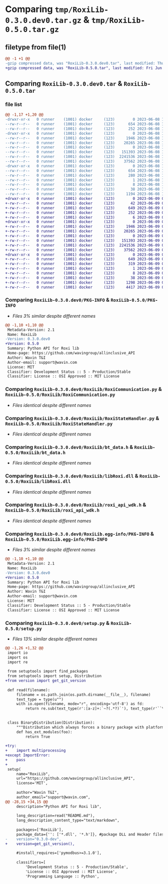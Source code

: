 # Comparing `tmp/RoxiLib-0.3.0.dev0.tar.gz` & `tmp/RoxiLib-0.5.0.tar.gz`

## filetype from file(1)

```diff
@@ -1 +1 @@
-gzip compressed data, was "RoxiLib-0.3.0.dev0.tar", last modified: Thu Jun  8 12:39:18 2023, max compression
+gzip compressed data, was "RoxiLib-0.5.0.tar", last modified: Fri Jun  9 09:42:27 2023, max compression
```

## Comparing `RoxiLib-0.3.0.dev0.tar` & `RoxiLib-0.5.0.tar`

### file list

```diff
@@ -1,17 +1,20 @@
-drwxr-xr-x   0 runner    (1001) docker     (123)        0 2023-06-08 12:39:18.820083 RoxiLib-0.3.0.dev0/
--rw-r--r--   0 runner    (1001) docker     (123)      654 2023-06-08 12:39:18.820083 RoxiLib-0.3.0.dev0/PKG-INFO
--rw-r--r--   0 runner    (1001) docker     (123)      252 2023-06-08 12:39:08.000000 RoxiLib-0.3.0.dev0/README.md
-drwxr-xr-x   0 runner    (1001) docker     (123)        0 2023-06-08 12:39:18.820083 RoxiLib-0.3.0.dev0/RoxiLib/
--rw-r--r--   0 runner    (1001) docker     (123)     1946 2023-06-08 12:39:08.000000 RoxiLib-0.3.0.dev0/RoxiLib/RoxiCommunication.py
--rw-r--r--   0 runner    (1001) docker     (123)    20265 2023-06-08 12:39:08.000000 RoxiLib-0.3.0.dev0/RoxiLib/RoxiStateHandler.py
--rw-r--r--   0 runner    (1001) docker     (123)        0 2023-06-08 12:39:08.000000 RoxiLib-0.3.0.dev0/RoxiLib/__init__.py
--rw-r--r--   0 runner    (1001) docker     (123)   151393 2023-06-08 12:39:08.000000 RoxiLib-0.3.0.dev0/RoxiLib/bt_data.h
--rw-r--r--   0 runner    (1001) docker     (123)  2241536 2023-06-08 12:39:08.000000 RoxiLib-0.3.0.dev0/RoxiLib/libRoxi.dll
--rw-r--r--   0 runner    (1001) docker     (123)    37562 2023-06-08 12:39:08.000000 RoxiLib-0.3.0.dev0/RoxiLib/roxi_api_wdk.h
-drwxr-xr-x   0 runner    (1001) docker     (123)        0 2023-06-08 12:39:18.820083 RoxiLib-0.3.0.dev0/RoxiLib.egg-info/
--rw-r--r--   0 runner    (1001) docker     (123)      654 2023-06-08 12:39:18.000000 RoxiLib-0.3.0.dev0/RoxiLib.egg-info/PKG-INFO
--rw-r--r--   0 runner    (1001) docker     (123)      280 2023-06-08 12:39:18.000000 RoxiLib-0.3.0.dev0/RoxiLib.egg-info/SOURCES.txt
--rw-r--r--   0 runner    (1001) docker     (123)        1 2023-06-08 12:39:18.000000 RoxiLib-0.3.0.dev0/RoxiLib.egg-info/dependency_links.txt
--rw-r--r--   0 runner    (1001) docker     (123)        8 2023-06-08 12:39:18.000000 RoxiLib-0.3.0.dev0/RoxiLib.egg-info/top_level.txt
--rw-r--r--   0 runner    (1001) docker     (123)       38 2023-06-08 12:39:18.820083 RoxiLib-0.3.0.dev0/setup.cfg
--rw-r--r--   0 runner    (1001) docker     (123)     1194 2023-06-08 12:39:08.000000 RoxiLib-0.3.0.dev0/setup.py
+drwxr-xr-x   0 runner    (1001) docker     (123)        0 2023-06-09 09:42:27.731018 RoxiLib-0.5.0/
+-rw-r--r--   0 runner    (1001) docker     (123)       42 2023-06-09 09:42:19.000000 RoxiLib-0.5.0/MANIFEST.in
+-rw-r--r--   0 runner    (1001) docker     (123)      649 2023-06-09 09:42:27.731018 RoxiLib-0.5.0/PKG-INFO
+-rw-r--r--   0 runner    (1001) docker     (123)      252 2023-06-09 09:42:19.000000 RoxiLib-0.5.0/README.md
+-rw-r--r--   0 runner    (1001) docker     (123)        6 2023-06-09 09:42:27.000000 RoxiLib-0.5.0/RELEASE-VERSION
+drwxr-xr-x   0 runner    (1001) docker     (123)        0 2023-06-09 09:42:27.731018 RoxiLib-0.5.0/RoxiLib/
+-rw-r--r--   0 runner    (1001) docker     (123)     1946 2023-06-09 09:42:19.000000 RoxiLib-0.5.0/RoxiLib/RoxiCommunication.py
+-rw-r--r--   0 runner    (1001) docker     (123)    20265 2023-06-09 09:42:19.000000 RoxiLib-0.5.0/RoxiLib/RoxiStateHandler.py
+-rw-r--r--   0 runner    (1001) docker     (123)        0 2023-06-09 09:42:19.000000 RoxiLib-0.5.0/RoxiLib/__init__.py
+-rw-r--r--   0 runner    (1001) docker     (123)   151393 2023-06-09 09:42:19.000000 RoxiLib-0.5.0/RoxiLib/bt_data.h
+-rw-r--r--   0 runner    (1001) docker     (123)  2241536 2023-06-09 09:42:19.000000 RoxiLib-0.5.0/RoxiLib/libRoxi.dll
+-rw-r--r--   0 runner    (1001) docker     (123)    37562 2023-06-09 09:42:19.000000 RoxiLib-0.5.0/RoxiLib/roxi_api_wdk.h
+drwxr-xr-x   0 runner    (1001) docker     (123)        0 2023-06-09 09:42:27.731018 RoxiLib-0.5.0/RoxiLib.egg-info/
+-rw-r--r--   0 runner    (1001) docker     (123)      649 2023-06-09 09:42:27.000000 RoxiLib-0.5.0/RoxiLib.egg-info/PKG-INFO
+-rw-r--r--   0 runner    (1001) docker     (123)      319 2023-06-09 09:42:27.000000 RoxiLib-0.5.0/RoxiLib.egg-info/SOURCES.txt
+-rw-r--r--   0 runner    (1001) docker     (123)        1 2023-06-09 09:42:27.000000 RoxiLib-0.5.0/RoxiLib.egg-info/dependency_links.txt
+-rw-r--r--   0 runner    (1001) docker     (123)        8 2023-06-09 09:42:27.000000 RoxiLib-0.5.0/RoxiLib.egg-info/top_level.txt
+-rw-r--r--   0 runner    (1001) docker     (123)       38 2023-06-09 09:42:27.731018 RoxiLib-0.5.0/setup.cfg
+-rw-r--r--   0 runner    (1001) docker     (123)     1298 2023-06-09 09:42:19.000000 RoxiLib-0.5.0/setup.py
+-rw-r--r--   0 runner    (1001) docker     (123)     4417 2023-06-09 09:42:19.000000 RoxiLib-0.5.0/version.py
```

### Comparing `RoxiLib-0.3.0.dev0/PKG-INFO` & `RoxiLib-0.5.0/PKG-INFO`

 * *Files 3% similar despite different names*

```diff
@@ -1,10 +1,10 @@
 Metadata-Version: 2.1
 Name: RoxiLib
-Version: 0.3.0.dev0
+Version: 0.5.0
 Summary: Python API for Roxi lib
 Home-page: https://github.com/wavingroup/allinclusive_API
 Author: Wavin T&I
 Author-email: support@wavin.com
 License: MIT
 Classifier: Development Status :: 5 - Production/Stable
 Classifier: License :: OSI Approved :: MIT License
```

### Comparing `RoxiLib-0.3.0.dev0/RoxiLib/RoxiCommunication.py` & `RoxiLib-0.5.0/RoxiLib/RoxiCommunication.py`

 * *Files identical despite different names*

### Comparing `RoxiLib-0.3.0.dev0/RoxiLib/RoxiStateHandler.py` & `RoxiLib-0.5.0/RoxiLib/RoxiStateHandler.py`

 * *Files identical despite different names*

### Comparing `RoxiLib-0.3.0.dev0/RoxiLib/bt_data.h` & `RoxiLib-0.5.0/RoxiLib/bt_data.h`

 * *Files identical despite different names*

### Comparing `RoxiLib-0.3.0.dev0/RoxiLib/libRoxi.dll` & `RoxiLib-0.5.0/RoxiLib/libRoxi.dll`

 * *Files identical despite different names*

### Comparing `RoxiLib-0.3.0.dev0/RoxiLib/roxi_api_wdk.h` & `RoxiLib-0.5.0/RoxiLib/roxi_api_wdk.h`

 * *Files identical despite different names*

### Comparing `RoxiLib-0.3.0.dev0/RoxiLib.egg-info/PKG-INFO` & `RoxiLib-0.5.0/RoxiLib.egg-info/PKG-INFO`

 * *Files 3% similar despite different names*

```diff
@@ -1,10 +1,10 @@
 Metadata-Version: 2.1
 Name: RoxiLib
-Version: 0.3.0.dev0
+Version: 0.5.0
 Summary: Python API for Roxi lib
 Home-page: https://github.com/wavingroup/allinclusive_API
 Author: Wavin T&I
 Author-email: support@wavin.com
 License: MIT
 Classifier: Development Status :: 5 - Production/Stable
 Classifier: License :: OSI Approved :: MIT License
```

### Comparing `RoxiLib-0.3.0.dev0/setup.py` & `RoxiLib-0.5.0/setup.py`

 * *Files 13% similar despite different names*

```diff
@@ -1,26 +1,32 @@
 import io
 import os
 import re
 
 from setuptools import find_packages
 from setuptools import setup, Distribution
+from version import get_git_version
 
 def read(filename):
     filename = os.path.join(os.path.dirname(__file__), filename)
     text_type = type(u"")
     with io.open(filename, mode="r", encoding='utf-8') as fd:
         return re.sub(text_type(r':[a-z]+:`~?(.*?)`'), text_type(r'``\1``'), fd.read())
 
 
 class BinaryDistribution(Distribution):
     """Distribution which always forces a binary package with platform name"""
     def has_ext_modules(foo):
         return True
 
+try:
+    import multiprocessing
+except ImportError:
+    pass
+
 setup(
     name="RoxiLib",
     url="https://github.com/wavingroup/allinclusive_API",
     license='MIT',
 
     author="Wavin T&I",
     author_email="support@wavin.com",
@@ -28,15 +34,15 @@
     description="Python API for Roxi lib",
     
     long_description=read("README.md"),
     long_description_content_type="text/markdown",
 
     packages=['RoxiLib'],
     package_data={'': ['*.dll', '*.h']}, #package DLL and Header files
-    version="0.3.0-dev",
+    version=get_git_version(),
 
     #install_requires=['pymodbus>=3.1.0'],
 
     classifiers=[
         'Development Status :: 5 - Production/Stable',
         'License :: OSI Approved :: MIT License',
         'Programming Language :: Python',
```

